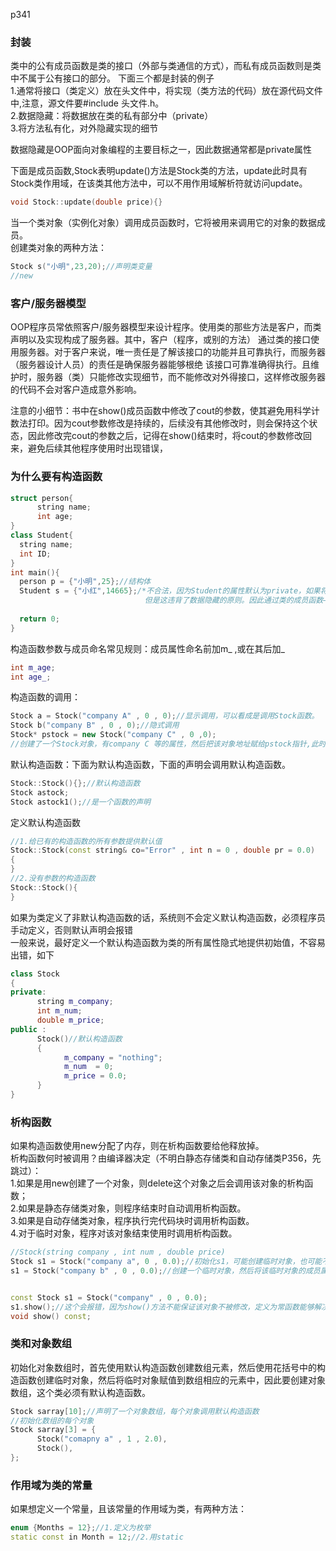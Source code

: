 p341
### 封装
类中的公有成员函数是类的接口（外部与类通信的方式），而私有成员函数则是类中不属于公有接口的部分。
下面三个都是封装的例子  
1.通常将接口（类定义）放在头文件中，将实现（类方法的代码）放在源代码文件中,注意，源文件要#include 头文件.h。  
2.数据隐藏：将数据放在类的私有部分中（private）  
3.将方法私有化，对外隐藏实现的细节  

数据隐藏是OOP面向对象编程的主要目标之一，因此数据通常都是private属性  

下面是成员函数,Stock表明update()方法是Stock类的方法，update此时具有Stock类作用域，在该类其他方法中，可以不用作用域解析符就访问update。  
```c++
void Stock::update(double price){}
```
当一个类对象（实例化对象）调用成员函数时，它将被用来调用它的对象的数据成员。  
创建类对象的两种方法：
```c++
Stock s("小明",23,20);//声明类变量
//new
```

### 客户/服务器模型  
OOP程序员常依照客户/服务器模型来设计程序。使用类的那些方法是客户，而类声明以及实现构成了服务器。其中，客户（程序，或别的方法）
通过类的接口使用服务器。对于客户来说，唯一责任是了解该接口的功能并且可靠执行，而服务器（服务器设计人员）的责任是确保服务器能够根绝
该接口可靠准确得执行。且维护时，服务器（类）只能修改实现细节，而不能修改对外得接口，这样修改服务器的代码不会对客户造成意外影响。

注意的小细节：书中在show()成员函数中修改了cout的参数，使其避免用科学计数法打印。因为cout参数修改是持续的，后续没有其他修改时，则会保持这个状态，因此修改完cout的参数之后，记得在show()结束时，将cout的参数修改回来，避免后续其他程序使用时出现错误，

### 为什么要有构造函数
```c++
struct person{
      string name;
      int age;
}
class Student{
  string name;
  int ID;
}
int main(){
  person p = {"小明",25};//结构体
  Student s = {"小红",14665};/*不合法，因为Student的属性默认为private，如果将其属性变为public则可以像上面结构体那样声明
                              但是这违背了数据隐藏的原则。因此通过类的成员函数——构造函数来将类的属性初始化。*/
  
  return 0;
}
```
构造函数参数与成员命名常见规则：成员属性命名前加m_ ,或在其后加_
```c++
int m_age;
int age_;
```
构造函数的调用：
```c++
Stock a = Stock("company A" , 0 , 0);//显示调用，可以看成是调用Stock函数。
Stock b("company B" , 0 , 0);//隐式调用
Stock* pstock = new Stock("company C" , 0 ,0);
//创建了一个Stock对象，有company C 等的属性，然后把该对象地址赋给pstock指针,此时，对象没有名字，但是可以通过该指针操控对象的数据。
```
默认构造函数：下面为默认构造函数，下面的声明会调用默认构造函数。  
```c++
Stock::Stock(){};//默认构造函数
Stock astock;
Stock astock1();//是一个函数的声明
```

定义默认构造函数
```c++
//1.给已有的构造函数的所有参数提供默认值
Stock::Stock(const string& co="Error" , int n = 0 , double pr = 0.0)
{
}
//2.没有参数的构造函数
Stock::Stock(){
}

```
如果为类定义了非默认构造函数的话，系统则不会定义默认构造函数，必须程序员手动定义，否则默认声明会报错  
一般来说，最好定义一个默认构造函数为类的所有属性隐式地提供初始值，不容易出错，如下
```c++
class Stock
{
private:
      string m_company;
      int m_num;
      double m_price;
public :
      Stock()//默认构造函数
      {
            m_company = "nothing";
            m_num  = 0;
            m_price = 0.0;
      }
}
```

### 析构函数
如果构造函数使用new分配了内存，则在析构函数要给他释放掉。  
析构函数何时被调用？由编译器决定（不明白静态存储类和自动存储类P356，先跳过）：  
1.如果是用new创建了一个对象，则delete这个对象之后会调用该对象的析构函数；  
2.如果是静态存储类对象，则程序结束时自动调用析构函数。  
3.如果是自动存储类对象，程序执行完代码块时调用析构函数。  
4.对于临时对象，程序对该对象结束使用时调用析构函数。  


```c++
//Stock(string company , int num , double price)
Stock s1 = Stock("company a", 0 , 0.0);//初始化s1，可能创建临时对象，也可能不会，由编译器决定。这种方法效率更高
s1 = Stock("company b" , 0 , 0.0);//创建一个临时对象，然后将该临时对象的成员属性复制给s1，紧接着该临时对象被销毁，析构函数被调用

```

```c++

const Stock s1 = Stock("company" , 0 , 0.0);
s1.show();//这个会报错，因为show()方法不能保证该对象不被修改，定义为常函数能够解决这个问题
void show() const;
```

### 类和对象数组
初始化对象数组时，首先使用默认构造函数创建数组元素，然后使用花括号中的构造函数创建临时对象，然后将临时对象赋值到数组相应的元素中，因此要创建对象数组，这个类必须有默认构造函数。  
```c++
Stock sarray[10];//声明了一个对象数组，每个对象调用默认构造函数
//初始化数组的每个对象
Stock sarray[3] = { 
      Stock("comapny a" , 1 , 2.0),
      Stock(),
};
```
### 作用域为类的常量
如果想定义一个常量，且该常量的作用域为类，有两种方法：
```c++
enum {Months = 12};//1.定义为枚举
static const in Month = 12;//2.用static
```
